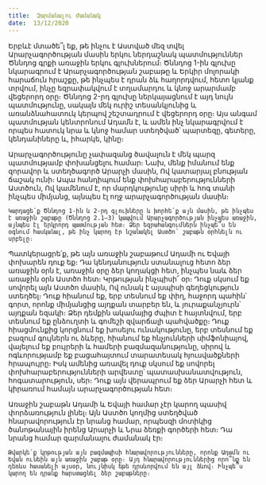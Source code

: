 ```yaml
---
title:  Զարմանալու ժամանակ
date:  13/12/2020
---
```


Երբևէ մտածե՞լ եք, թե ինչու է Աստված մեզ տվել Արարչագործության մասին երկու ներդաշնակ պատմություններ Ծննդոց գրքի առաջին երկու գլուխներում։ Ծննդոց 1-ին գլուխը նկարագրում է Արարչագործության շաբաթը և Երկիր մոլորակի հարաճուն հրաշքը, թե ինչպես է դրան ձև հաղորդվում, հետո կյանք տրվում, ինչը եզրափակվում է տղամարդու և կնոջ արարմամբ վեցերորդ օրը։ Ծննդոց 2-րդ գլուխը ներկայացնում է այդ նույն պատմությունը, սակայն մեկ ուրիշ տեսանկյունից և առանձնահատուկ կերպով շեշտադրում է վեցերորդ օրը։ Այս անգամ պատմության կենտրոնում Ադամն է, և ամեն ինչ նկարագրվում է որպես հատուկ նրա և կնոջ համար ստեղծված՝ պարտեզը, գետերը, կենդանիները և, իհարկե, կինը։

Արարչագործությունը չափազանց ծավալուն է մեկ պարզ պատմությամբ փոխանցելու համար։ Նախ, մենք իմանում ենք զորավոր և ստեղծագործ Արարչի մասին, Ով կատարյալ բնության ճաշակ ունի։ Ապա հանդիպում ենք փոխհարաբերությունների Աստծուն, Ով կամենում է, որ մարդկությունը սիրի և հոգ տանի ինչպես միմյանց, այնպես էլ ողջ արարչագործության մասին։

`Կարդացե՛ք Ծննդոց 1-ին և 2-րդ գլուխները և խորհե՛ք այն մասին, թե ինչպես է առաջին շաբաթը (Ծննդոց 2.1–3) կապվում Արարչագործության ինչպես առաջին, այնպես էլ երկրորդ պատմության հետ։ Ձեր եզրահանգումներն ինչպե՞ս են օգնում հասկանալ, թե ինչ կարող էր նշանակել Աստծո՝ շաբաթն օրհնելն ու սրբելը։`

Պատկերացրե՛ք, թե այն առաջին շաբաթում Ադամի ու Եվայի փոխարեն դուք եք։ Դա կենդանություն ստանալուց հետո ձեր առաջին օրն է, առաջին օրը ձեր կողակցի հետ, ինչպես նաև ձեր առաջին օրն Աստծո հետ։ Կրթության ինչպիսի՜ օր։ Դուք սկսում եք սովորել այն Աստծո մասին, Ով ունակ է այսպիսի գեղեցկություն ստեղծել։ Դուք հիանում եք, երբ տեսնում եք փիղ, հաջորդ պահին՝ գորտ, որոնք միմյանցից այդքան տարբեր են, և յուրաքանչյուրն՝ այդքան եզակի։ Ձեր դեմքին ակամայից ժպիտ է հայտնվում, երբ տեսնում եք ընձուղտի և գոմեշի զվարճալի պահվածքը։ Դուք հիացմունքից կորցնում եք խոսելու ունակությունը, երբ տեսնում եք բազում գույներն ու ձևերը, հիանում եք հնչյունների սիմֆոնիայով, վայելում եք բույրերի և համերի բազմազանությունը, սիրով և ոգևորությամբ եք բացահայտում տարատեսակ հյուսվածքների հրապույրը։ Իսկ ամենից առավել դուք սկսում եք սովորել փոխհարաբերությունների արվեստը՝ պատասխանատվություն, հոգատարություն, սեր։ Դուք այն վերապրում եք ձեր Արարչի հետ և կիրառում համայն արարչագործության հետ։

Առաջին շաբաթն Ադամի և Եվայի համար չէր կարող պասիվ փորձառություն լինել։ Այն Աստծո կողմից ստեղծված հնարավորություն էր նրանց համար, որպեսզի մոտիկից ծանոթանային իրենց Արարչի և Նրա ձեռքի գործերի հետ։ Դա նրանց համար զարմանալու ժամանակ էր։

`Թվարկե՛ք կրթության այն բազմապիսի հնարավորությունները, որոնք Ադամն ու Եվան ունեին այն առաջին շաբաթ օրը։ Այդ հնարավորություններից որո՞նք են դեռևս հասանելի այսօր, նույնիսկ եթե դրսևորվում են այլ ձևով։ Ինչպե՞ս կարող են դրանք հարստացնել ձեր շաբաթները։`